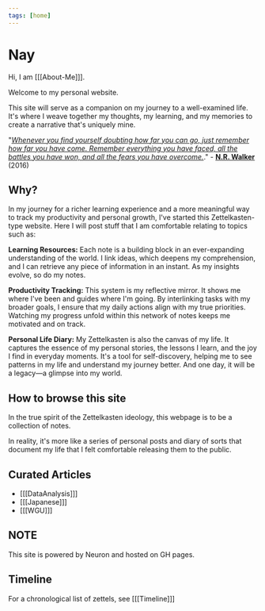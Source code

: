 ```yaml
---
tags: [home]
---
```


# Nay

Hi, I am [[[About-Me]]].

Welcome to my personal website.

This site will serve as a companion on my journey to a well-examined life. It's where I weave together my thoughts, my learning, and my memories to create a narrative that's uniquely mine.
<br />

"<u>*Whenever you find yourself doubting how far you can go, just remember how far you have come. Remember everything you have faced, all the battles you have won, and all the fears you have overcome.*</u>." - <b>[N.R. Walker](https://www.goodreads.com/en/book/show/31997446)</b> (2016)


## Why?
In my journey for a richer learning experience and a more meaningful way to track my productivity and personal growth, I've started this Zettelkasten-type website. Here I will post stuff that I am comfortable relating to topics such as:

**Learning Resources:** Each note is a building block in an ever-expanding understanding of the world. I link ideas, which deepens my comprehension, and I can retrieve any piece of information in an instant. As my insights evolve, so do my notes.

**Productivity Tracking:** This system is my reflective mirror. It shows me where I've been and guides where I'm going. By interlinking tasks with my broader goals, I ensure that my daily actions align with my true priorities. Watching my progress unfold within this network of notes keeps me motivated and on track.

**Personal Life Diary:** My Zettelkasten is also the canvas of my life. It captures the essence of my personal stories, the lessons I learn, and the joy I find in everyday moments. It's a tool for self-discovery, helping me to see patterns in my life and understand my journey better. And one day, it will be a legacy—a glimpse into my world.

## How to browse this site
In the true spirit of the Zettelkasten ideology, this webpage is to be a collection of notes.

In reality, it's more like a series of personal posts and diary of sorts that document my life that I felt comfortable releasing them to the public.


## Curated Articles

  * [[[DataAnalysis]]]
  * [[[Japanese]]]
  * [[[WGU]]]

## NOTE
This site is powered by Neuron and hosted on GH pages.

## Timeline
For a chronological list of zettels, see [[[Timeline]]]

